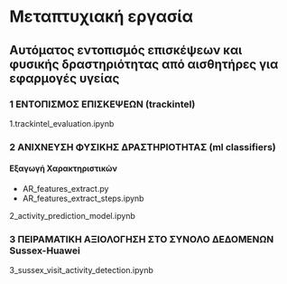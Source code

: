 # Μεταπτυχιακή εργασία
## Αυτόματος εντοπισμός επισκέψεων και φυσικής δραστηριότητας από αισθητήρες για εφαρμογές υγείας

### 1 ΕΝΤΟΠΙΣΜΟΣ ΕΠΙΣΚΕΨΕΩΝ (trackintel)
1.trackintel_evaluation.ipynb

### 2 ΑΝΙΧΝΕΥΣΗ ΦΥΣΙΚΗΣ ΔΡΑΣΤΗΡΙΟΤΗΤΑΣ (ml classifiers)

#### Εξαγωγή Χαρακτηριστικών
* AR_features_extract.py
* AR_features_extract_steps.ipynb

2_activity_prediction_model.ipynb

### 3 ΠΕΙΡΑΜΑΤΙΚΗ ΑΞΙΟΛΟΓΗΣΗ ΣΤΟ ΣΥΝΟΛΟ ΔΕΔΟΜΕΝΩΝ Sussex-Huawei
3_sussex_visit_activity_detection.ipynb
